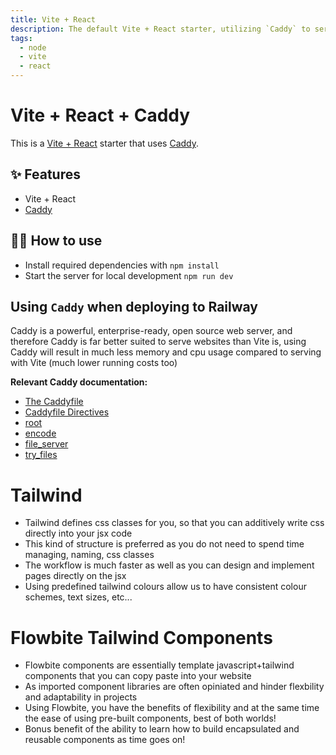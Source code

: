 ```yaml
---
title: Vite + React
description: The default Vite + React starter, utilizing `Caddy` to serve the built app
tags:
  - node
  - vite
  - react
---
```


# Vite + React + Caddy

This is a [Vite + React](https://vitejs.dev/guide/#trying-vite-online) starter that uses [Caddy](https://caddyserver.com/).

## ✨ Features

- Vite + React
- [Caddy](https://caddyserver.com/)

## 💁‍♀️ How to use

- Install required dependencies with `npm install`
- Start the server for local development `npm run dev`

## Using `Caddy` when deploying to Railway

Caddy is a powerful, enterprise-ready, open source web server, and therefore Caddy is far better suited to serve websites than Vite is, using Caddy will result in much less memory and cpu usage compared to serving with Vite (much lower running costs too)

**Relevant Caddy documentation:**

- [The Caddyfile](https://caddyserver.com/docs/caddyfile)
- [Caddyfile Directives](https://caddyserver.com/docs/caddyfile/directives)
- [root](https://caddyserver.com/docs/caddyfile/directives/root)
- [encode](https://caddyserver.com/docs/caddyfile/directives/encode)
- [file_server](https://caddyserver.com/docs/caddyfile/directives/file_server)
- [try_files](https://caddyserver.com/docs/caddyfile/directives/try_files)

# Tailwind

- Tailwind defines css classes for you, so that you can additively write css directly into your jsx code
- This kind of structure is preferred as you do not need to spend time managing, naming, css classes
- The workflow is much faster as well as you can design and implement pages directly on the jsx
- Using predefined tailwind colours allow us to have consistent colour schemes, text sizes, etc...

# Flowbite Tailwind Components

- Flowbite components are essentially template javascript+tailwind components that you can copy paste into your website
- As imported component libraries are often opiniated and hinder flexbility and adaptability in projects
- Using Flowbite, you have the benefits of flexibility and at the same time the ease of using pre-built components, best of both worlds!
- Bonus benefit of the ability to learn how to build encapsulated and reusable components as time goes on!
